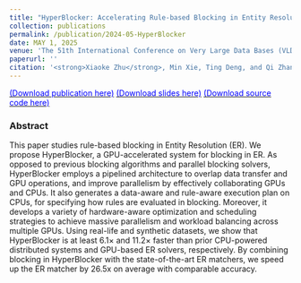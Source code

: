 ```yaml
---
title: "HyperBlocker: Accelerating Rule-based Blocking in Entity Resolution using GPUs"
collection: publications
permalink: /publication/2024-05-HyperBlocker
date: MAY 1, 2025
venue: 'The 51th International Conference on Very Large Data Bases (VLDB), 2025.'
paperurl: ''
citation: '<strong>Xiaoke Zhu</strong>, Min Xie, Ting Deng, and Qi Zhang. HyperBlocker: Accelerating Rule-based Blocking in Entity Resolution using GPUs, PVLDB, 18, x, x.'
---
```

[<font color='#0000FF'>(Download publication here)</font>](https://hsiaoko.github.io/files/paper/HyperBlocker_full_paper.pdf)
[<font color='#0000FF'>(Download slides here)</font>]()
[<font color='#0000FF'>(Download source code here)</font>](https://github.com/SICS-Fundamental-Research-Center/HyperBlocker)

### Abstract

This paper studies rule-based blocking in Entity Resolution (ER). We propose HyperBlocker, a GPU-accelerated system for blocking in ER. As opposed to previous blocking algorithms and parallel blocking solvers, HyperBlocker employs a pipelined architecture to overlap data transfer and GPU operations, and improve parallelism by effectively collaborating GPUs and CPUs. It also generates a data-aware and rule-aware execution plan on CPUs, for specifying how rules are evaluated in blocking. Moreover, it develops a variety of hardware-aware optimization and scheduling strategies to achieve massive parallelism and workload balancing across multiple GPUs. Using real-life and synthetic datasets, we show that HyperBlocker is at least 6.1× and 11.2× faster than prior CPU-powered distributed systems and GPU-based ER solvers, respectively. By combining blocking in HyperBlocker with the state-of-the-art ER matchers, we speed up the ER matcher by 26.5x on average with comparable accuracy.
